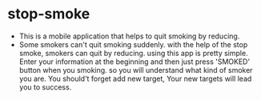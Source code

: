 # stop-smoke
- This is a mobile application that helps to quit smoking by reducing.
- Some smokers can't quit smoking suddenly.  with the help of the stop smoke, smokers can quit by reducing. using this app is pretty simple. Enter your information at the beginning and then just press 'SMOKED' button when you smoking.  so you will understand what kind of smoker you are. You should't forget add new target, Your new targets will lead you to success.
